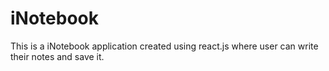 # iNotebook
This is a iNotebook application created using react.js where user can write their notes and save it.

